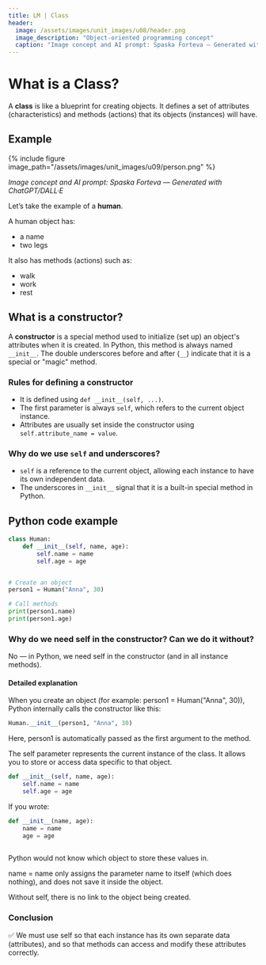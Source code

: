 ```yaml
---
title: LM | Class
header:
  image: /assets/images/unit_images/u08/header.png
  image_description: "Object-oriented programming concept"
  caption: "Image concept and AI prompt: Spaska Forteva – Generated with ChatGPT/DALL·E"
---
```


# What is a Class?

A **class** is like a blueprint for creating objects. It defines a set of attributes (characteristics) and methods (actions) that its objects (instances) will have.

## Example
{% include figure image_path="/assets/images/unit_images/u09/person.png" %}

_Image concept and AI prompt: Spaska Forteva — Generated with ChatGPT/DALL·E_

Let’s take the example of a **human**.

A human object has:
- a name
- two legs

It also has methods (actions) such as:
- walk
- work
- rest

## What is a constructor?

A **constructor** is a special method used to initialize (set up) an object's attributes when it is created. In Python, this method is always named `__init__`. The double underscores before and after (`__`) indicate that it is a special or "magic" method.

### Rules for defining a constructor
- It is defined using `def __init__(self, ...)`.
- The first parameter is always `self`, which refers to the current object instance.
- Attributes are usually set inside the constructor using `self.attribute_name = value`.

### Why do we use `self` and underscores?
- `self` is a reference to the current object, allowing each instance to have its own independent data.
- The underscores in `__init__` signal that it is a built-in special method in Python.

## Python code example

```python
class Human:
    def __init__(self, name, age):
        self.name = name
        self.age = age


# Create an object
person1 = Human("Anna", 30)

# Call methods
print(person1.name)
print(person1.age)

```


### Why do we need self in the constructor? Can we do it without?

No — in Python, we need self in the constructor (and in all instance methods).

#### Detailed explanation

When you create an object (for example: person1 = Human("Anna", 30)), Python internally calls the constructor like this:

```python
Human.__init__(person1, "Anna", 30)
```

Here, person1 is automatically passed as the first argument to the method.

The self parameter represents the current instance of the class. It allows you to store or access data specific to that object.

```python
def __init__(self, name, age):
    self.name = name
    self.age = age
```

If you wrote:
```python
def __init__(name, age):
    name = name
    age = age
    
```

Python would not know which object to store these values in.

name = name only assigns the parameter name to itself (which does nothing), and does not save it inside the object.

Without self, there is no link to the object being created.

### Conclusion

✅ We must use self so that each instance has its own separate data (attributes), and so that methods can access and modify these attributes correctly.